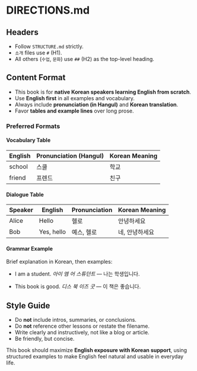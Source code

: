 # DIRECTIONS.md

## Headers

- Follow `STRUCTURE.md` strictly.
- `소개` files use `#` (H1).
- All others (`수업`, `문화`) use `##` (H2) as the top-level heading.

## Content Format

- This book is for **native Korean speakers learning English from scratch**.
- Use **English first** in all examples and vocabulary.
- Always include **pronunciation (in Hangul)** and **Korean translation**.
- Favor **tables and example lines** over long prose.

### Preferred Formats

#### Vocabulary Table

| English | Pronunciation (Hangul) | Korean Meaning |
|---------|------------------------|----------------|
| school  | 스쿨                   | 학교           |
| friend  | 프렌드                 | 친구           |

#### Dialogue Table

| Speaker | English           | Pronunciation     | Korean Meaning     |
|---------|-------------------|-------------------|---------------------|
| Alice   | Hello              | 헬로               | 안녕하세요            |
| Bob     | Yes, hello         | 예스, 헬로          | 네, 안녕하세요         |

#### Grammar Example

Brief explanation in Korean, then examples:

- I am a student.
  *아이 엠 어 스튜던트* — 나는 학생입니다.

- This book is good.
  *디스 북 이즈 굿* — 이 책은 좋습니다.

## Style Guide

- Do **not** include intros, summaries, or conclusions.
- Do **not** reference other lessons or restate the filename.
- Write clearly and instructively, not like a blog or article.
- Be friendly, but concise.

This book should maximize **English exposure with Korean support**, using structured examples to make English feel natural and usable in everyday life.
